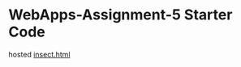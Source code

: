 # WebApps-Assignment-5 Starter Code
hosted [insect.html](https://44-563-web-apps-f22.github.io/44563-webapps-assignment-5-S553795/)
